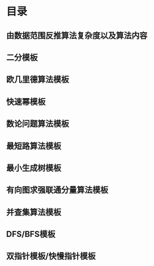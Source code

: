 # 目录

## 由数据范围反推算法复杂度以及算法内容

## 二分模板

## 欧几里德算法模板

## 快速幂模板

## 数论问题算法模板

## 最短路算法模板

## 最小生成树模板

## 有向图求强联通分量算法模板

## 并查集算法模板

## DFS/BFS模板

## 双指针模板/快慢指针模板


